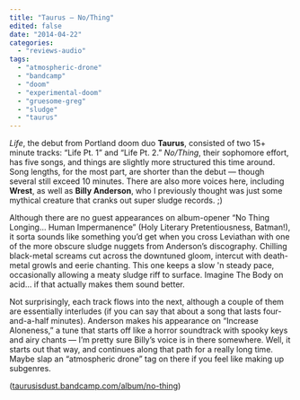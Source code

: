 ```yaml
---
title: "Taurus – No/Thing"
edited: false
date: "2014-04-22"
categories:
  - "reviews-audio"
tags:
  - "atmospheric-drone"
  - "bandcamp"
  - "doom"
  - "experimental-doom"
  - "gruesome-greg"
  - "sludge"
  - "taurus"
---
```


_Life_, the debut from Portland doom duo **Taurus**, consisted of two 15+ minute tracks: “Life Pt. 1” and “Life Pt. 2.” _No/Thing_, their sophomore effort, has five songs, and things are slightly more structured this time around. Song lengths, for the most part, are shorter than the debut — though several still exceed 10 minutes. There are also more voices here, including **Wrest**, as well as **Billy Anderson**, who I previously thought was just some mythical creature that cranks out super sludge records. ;)

Although there are no guest appearances on album-opener “No Thing Longing… Human Impermanence” (Holy Literary Pretentiousness, Batman!), it sorta sounds like something you’d get when you cross Leviathan with one of the more obscure sludge nuggets from Anderson’s discography. Chilling black-metal screams cut across the downtuned gloom, intercut with death-metal growls and eerie chanting. This one keeps a slow 'n steady pace, occasionally allowing a meaty sludge riff to surface. Imagine The Body on acid… if that actually makes them sound better.

Not surprisingly, each track flows into the next, although a couple of them are essentially interludes (if you can say that about a song that lasts four-and-a-half minutes). Anderson makes his appearance on “Increase Aloneness,” a tune that starts off like a horror soundtrack with spooky keys and airy chants — I’m pretty sure Billy’s voice is in there somewhere. Well, it starts out that way, and continues along that path for a really long time. Maybe slap an “atmospheric drone” tag on there if you feel like making up subgenres.

([taurusisdust.bandcamp.com/album/no-thing](http://taurusisdust.bandcamp.com/album/no-thing))
